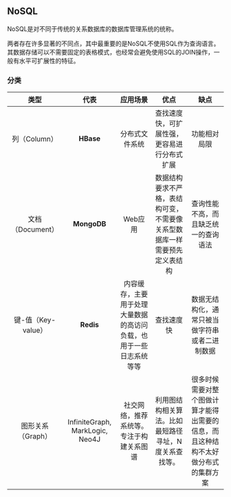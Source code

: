 ## NoSQL

NoSQL是对不同于传统的关系数据库的数据库管理系统的统称。

两者存在许多显著的不同点，其中最重要的是NoSQL不使用SQL作为查询语言。其数据存储可以不需要固定的表格模式，也经常会避免使用SQL的JOIN操作，一般有水平可扩展性的特征。

### 分类

| **类型** | **代表** | **应用场景** | **优点** | **缺点** |
| :---: | :---: | :---: | :---: | :---: |
| 列（Column） | **HBase** | 分布式文件系统 | 查找速度快，可扩展性强，更容易进行分布式扩展 | 功能相对局限 |
| 文档（Document） | **MongoDB** | Web应用 | 数据结构要求不严格，表结构可变，不需要像关系型数据库一样需要预先定义表结构 | 查询性能不高，而且缺乏统一的查询语法 |
| 键-值（Key-value） | **Redis** | 内容缓存，主要用于处理大量数据的高访问负载，也用于一些日志系统等等 | 查找速度快 | 数据无结构化，通常只被当做字符串或者二进制数据 |
| 图形关系（Graph） | InfiniteGraph, MarkLogic, Neo4J | 社交网络，推荐系统等。专注于构建关系图谱 | 利用图结构相关算法。比如最短路径寻址，N度关系查找等。 | 很多时候需要对整个图做计算才能得出需要的信息，而且这种结构不太好做分布式的集群方案 |




